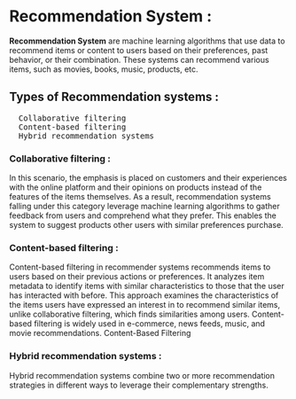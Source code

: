 <h1>Recommendation System : </h1>
<p><strong>Recommendation System</strong> are machine learning algorithms that use data to recommend items or content to users based on their preferences, past behavior, or their combination. These systems can recommend various items, such as movies, books, music, products, etc. </p>
<h2>Types of Recommendation systems : </h2>
<pre>
  Collaborative filtering
  Content-based filtering
  Hybrid recommendation systems
</pre>
<h3>Collaborative filtering : </h3>
<p>In this scenario, the emphasis is placed on customers and their experiences with the online platform and their opinions on products instead of the features of the items themselves. As a result, recommendation systems falling under this category leverage machine learning algorithms to gather feedback from users and comprehend what they prefer. This enables the system to suggest products other users with similar preferences purchase.
</p>
<h3>Content-based filtering : </h3>
<p>Content-based filtering in recommender systems recommends items to users based on their previous actions or preferences. It analyzes item metadata to identify items with similar characteristics to those that the user has interacted with before. This approach examines the characteristics of the items users have expressed an interest in to recommend similar items, unlike collaborative filtering, which finds similarities among users. Content-based filtering is widely used in e-commerce, news feeds, music, and movie recommendations.
Content-Based Filtering
</p>
<h3>Hybrid recommendation systems : </h3>
<p>Hybrid recommendation systems combine two or more recommendation strategies in different ways to leverage their complementary strengths.
</p>
